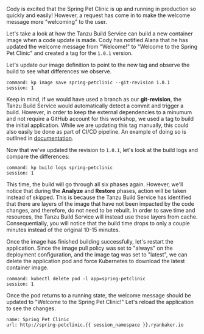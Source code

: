 Cody is excited that the Spring Pet Clinic is up and running in production so quickly and easily!  However, a request has come in to make the welcome message more "welcoming" to the user.

Let's take a look at how the Tanzu Build Service can build a new container image when a code update is made.  Cody has notified Alana that he has updated the welcome message from "Welcome!" to "Welcome to the Spring Pet Clinic" and created a tag for the `1.0.1` version.

Let's update our image definition to point to the new tag and observe the build to see what differences we observe.

```terminal:execute
command: kp image save spring-petclinic --git-revision 1.0.1
session: 1
```

Keep in mind, if we would have used a branch as our **git-revision**, the Tanzu Build Service would automatically detect a commit and trigger a build.  However, in order to keep the external dependencies to a minumum and not require a GitHub account for this workshop, we used a tag to build the initial application.  While we are updating this tag manually, this could also easily be done as part of CI/CD pipeline.  An example of doing so is outlined in [documentation](https://docs.pivotal.io/build-service/1-2/tbs-in-ci.html).

Now that we've updated the revision to `1.0.1`, let's look at the build logs and compare the differences:

```terminal:execute
command: kp build logs spring-petclinic
session: 1
```

This time, the build will go through all six phases again.  However, we'll notice that during the **Analyze** and **Restore** phases, action will be taken instead of skipped.  This is because the Tanzu Build Service has identified that there are layers of the image that have not been impacted by the code changes, and therefore, do not need to be rebuilt.  In order to save time and resources, the Tanzu Build Service will instead use these layers from cache.  Consequentially, you will notice that the build time drops to only a couple minutes instead of the original 10-15 minutes.

Once the image has finished building successfully, let's restart the application.  Since the image pull policy was set to "always" on the deployment configuration, and the image tag was set to "latest", we can delete the application pod and force Kubernetes to download the latest container image.

```terminal:execute
command: kubectl delete pod -l app=spring-petclinic
session: 1
```

Once the pod returns to a running state, the welcome message should be updated to "Welcome to the Spring Pet Clinic!"  Let's reload the application to see the changes.

```dashboard:reload-dashboard
name: Spring Pet Clinic
url: http://spring-petclinic.{{ session_namespace }}.ryanbaker.io
```
